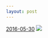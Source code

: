 ```yaml
---
layout: post
---
```


<p>
  <time><a href="/498">2016-05-30</a></time>
  <a href="/498"><img src="{{ site.assets_url }}/498-640.jpg" srcset="{{ site.assets_url }}/498-1280.jpg 1280w, {{ site.assets_url }}/498-960.jpg 960w, {{ site.assets_url }}/498-640.jpg 640w, {{ site.assets_url }}/498-320.jpg 320w" sizes="(min-width: 700px) 50vw, calc(100vw - 2rem)" /></a>
</p>
